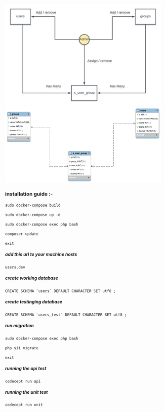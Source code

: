 ![print screen](domain_model_diagram.png)
![print screen](database_diagram.php.png)

### installation guide :- 

```sudo docker-compose build```

```sudo docker-compose up -d```

```sudo docker-compose exec php bash```

```composer update```

```exit```


##### add this url to your machine hosts 

```users.dev```


##### create working database 

```CREATE SCHEMA `users` DEFAULT CHARACTER SET utf8 ;```


##### create testinging database 

```CREATE SCHEMA `users_test` DEFAULT CHARACTER SET utf8 ;```


##### run migration 

```sudo docker-compose exec php bash```

```php yii migrate```

```exit```


##### running the api test

```codecept run api```


##### running the unit test

```codecept run unit```


